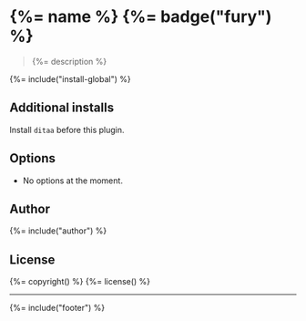 # {%= name %} {%= badge("fury") %}

> {%= description %}

{%= include("install-global") %}

## Additional installs

Install `ditaa` before this plugin.

## Options

* No options at the moment.

## Author
{%= include("author") %}

## License
{%= copyright() %}
{%= license() %}

***

{%= include("footer") %}
